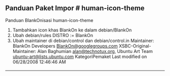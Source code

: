 ## Panduan Paket Impor # human-icon-theme
Panduan BlankOnisasi human-icon-theme
   1. Tambahkan icon khas BlankOn ke dalam debian/BlankOn
   2. Ubah debian/rules
DISTRO := BlankOn
   1. Ubah maintainer di debian/control dan debian/control.in
Maintainer: BlankOn Developers <BlankOn@googlegroups.com>
XSBC-Original-Maintainer: Alan Baghumian <alan@technotux.org>, Ubuntu Art Team
<ubuntu-art@lists.ubuntu.com>
KategoriPemaket
Last modified on 06/28/2008 12:46:46 AM
#### 
    
 
 
 
 
 
---
 
